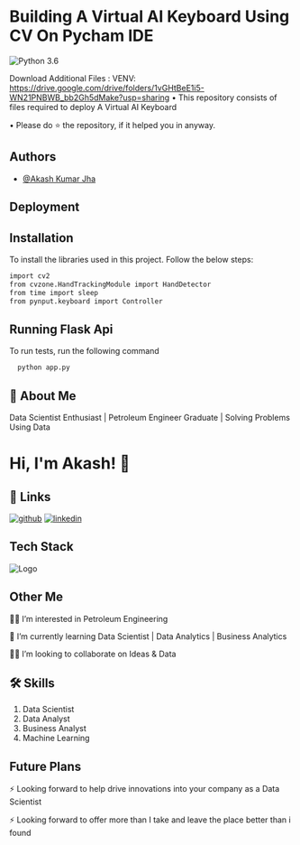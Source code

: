 # **Building A Virtual AI Keyboard Using CV On Pycham IDE**

![Python 3.6](https://img.shields.io/badge/Python-3.6-brightgreen.svg)

Download Additional Files :
VENV: https://drive.google.com/drive/folders/1vGHtBeE1i5-WN21PNBWB_bb2Gh5dMake?usp=sharing
• This repository consists of files required to deploy  A Virtual AI Keyboard

• Please do ⭐ the repository, if it helped you in anyway.


## Authors

- [@Akash Kumar Jha](https://github.com/Akash1070)


## Deployment
  

  
## Installation

To install the libraries used in this project. Follow the 
below steps:

```bash
import cv2
from cvzone.HandTrackingModule import HandDetector
from time import sleep
from pynput.keyboard import Controller
```
    
## Running Flask Api

To run tests, run the following command

```bash
  python app.py
```

## 🚀 About Me

Data Scientist Enthusiast | Petroleum Engineer Graduate | Solving Problems Using Data 


# Hi, I'm Akash! 👋


## 🔗 Links
[![github](https://img.shields.io/badge/github-000?style=for-the-badge&logo=ko-fi&logoColor=white)](https://github.com/Akash1070)
[![linkedin](https://img.shields.io/badge/linkedin-0A66C2?style=for-the-badge&logo=linkedin&logoColor=white)](https://www.linkedin.com/in/akashkumar107/)

## Tech Stack





![Logo](https://businesstoys.in/assets/programs/full-stack-data-science-professional-program/tools.png)
## Other Me
👩‍💻 I’m interested in Petroleum Engineering

🧠 I’m currently learning Data Scientist | Data Analytics | Business Analytics

👯‍♀️ I’m looking to collaborate on Ideas & Data




## 🛠 Skills
1. Data Scientist
2. Data Analyst
3. Business Analyst
4. Machine Learning 


## Future Plans 

⚡️ Looking forward to help drive innovations into your company as a Data Scientist

⚡️ Looking forward to offer more than I take and leave the place better than i found
